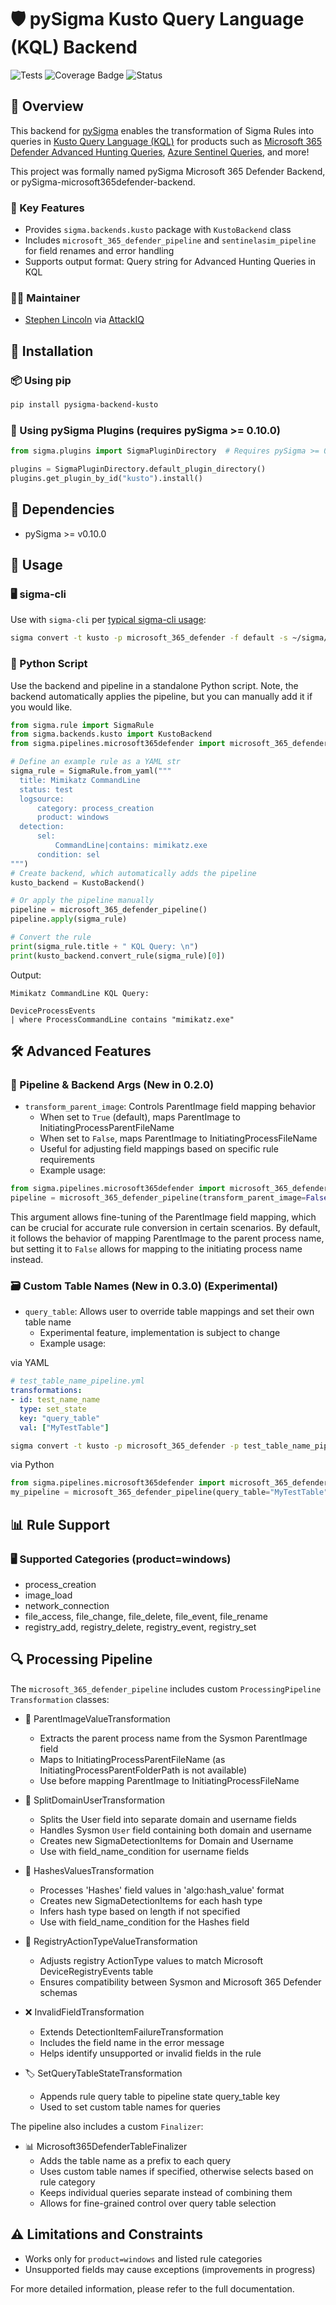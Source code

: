 # 🛡️ pySigma Kusto Query Language (KQL) Backend

![Tests](https://github.com/AttackIQ/pySigma-backend-microsoft365defender/actions/workflows/test.yml/badge.svg)
![Coverage Badge](https://img.shields.io/endpoint?url=https://gist.githubusercontent.com/slincoln-aiq/9c0879725c7f94387801390bbb0ac8d6/raw/slincoln-aiq-pySigma-backend-microsoft365defender.json)
![Status](https://img.shields.io/badge/Status-pre--release-orange)

## 📖 Overview

This backend for [pySigma](https://github.com/SigmaHQ/pySigma) enables the transformation of Sigma Rules into queries in [Kusto Query Language (KQL)](https://learn.microsoft.com/en-us/kusto/query/?view=microsoft-fabric) for products such as [Microsoft 365 Defender Advanced Hunting Queries](https://learn.microsoft.com/en-us/microsoft-365/security/defender/advanced-hunting-query-language?view=o365-worldwide), [Azure Sentinel Queries](https://learn.microsoft.com/en-us/azure/sentinel/kusto-overview), and more!

This project was formally named pySigma Microsoft 365 Defender Backend, or pySigma-microsoft365defender-backend.

### 🔑 Key Features
- Provides `sigma.backends.kusto` package with `KustoBackend` class
- Includes `microsoft_365_defender_pipeline` and `sentinelasim_pipeline` for field renames and error handling
- Supports output format: Query string for Advanced Hunting Queries in KQL

### 🧑‍💻 Maintainer
- [Stephen Lincoln](https://github.com/slincoln-aiq) via [AttackIQ](https://github.com/AttackIQ)

## 🚀 Installation

### 📦 Using pip

```bash
pip install pysigma-backend-kusto
```


### 🔌 Using pySigma Plugins (requires pySigma >= 0.10.0)

```python
from sigma.plugins import SigmaPluginDirectory  # Requires pySigma >= 0.10.0

plugins = SigmaPluginDirectory.default_plugin_directory()
plugins.get_plugin_by_id("kusto").install()
```


## 🔧 Dependencies
- pySigma >= v0.10.0

## 📘 Usage

### 🖥️ sigma-cli

Use with `sigma-cli` per [typical sigma-cli usage](https://github.com/SigmaHQ/sigma-cli#usage):

```bash
sigma convert -t kusto -p microsoft_365_defender -f default -s ~/sigma/rules
```

### 🐍 Python Script

Use the backend and pipeline in a standalone Python script. Note, the backend automatically applies the pipeline, but
you can manually add it if you would like.

```python
from sigma.rule import SigmaRule
from sigma.backends.kusto import KustoBackend
from sigma.pipelines.microsoft365defender import microsoft_365_defender_pipeline

# Define an example rule as a YAML str
sigma_rule = SigmaRule.from_yaml("""
  title: Mimikatz CommandLine
  status: test
  logsource:
      category: process_creation
      product: windows
  detection:
      sel:
          CommandLine|contains: mimikatz.exe
      condition: sel
""")
# Create backend, which automatically adds the pipeline
kusto_backend = KustoBackend()

# Or apply the pipeline manually
pipeline = microsoft_365_defender_pipeline()
pipeline.apply(sigma_rule)

# Convert the rule
print(sigma_rule.title + " KQL Query: \n")
print(kusto_backend.convert_rule(sigma_rule)[0])
```

Output:

```
Mimikatz CommandLine KQL Query: 

DeviceProcessEvents
| where ProcessCommandLine contains "mimikatz.exe"
````

## 🛠️ Advanced Features

### 🔄 Pipeline & Backend Args (New in 0.2.0)

- `transform_parent_image`: Controls ParentImage field mapping behavior
  - When set to `True` (default), maps ParentImage to InitiatingProcessParentFileName
  - When set to `False`, maps ParentImage to InitiatingProcessFileName
  - Useful for adjusting field mappings based on specific rule requirements
  - Example usage:

```python
from sigma.pipelines.microsoft365defender import microsoft_365_defender_pipeline
pipeline = microsoft_365_defender_pipeline(transform_parent_image=False)
```

This argument allows fine-tuning of the ParentImage field mapping, which can be crucial for accurate rule conversion in certain scenarios. By default, it follows the behavior of mapping ParentImage to the parent process name, but setting it to `False` allows for mapping to the initiating process name instead.

### 🗃️ Custom Table Names (New in 0.3.0) (Experimental)

- `query_table`: Allows user to override table mappings and set their own table name
  - Experimental feature, implementation is subject to change 
  - Example usage:

via YAML
```YAML
# test_table_name_pipeline.yml
transformations:
- id: test_name_name
  type: set_state
  key: "query_table"
  val: ["MyTestTable"]
```
```bash
sigma convert -t kusto -p microsoft_365_defender -p test_table_name_pipeline.yml test_rule.yml
```

via Python

```python
from sigma.pipelines.microsoft365defender import microsoft_365_defender_pipeline
my_pipeline = microsoft_365_defender_pipeline(query_table="MyTestTable")  # Or ["MyTestTable"]
```

## 📊 Rule Support

### 🖥️ Supported Categories (product=windows)
- process_creation
- image_load
- network_connection
- file_access, file_change, file_delete, file_event, file_rename
- registry_add, registry_delete, registry_event, registry_set

## 🔍 Processing Pipeline

The `microsoft_365_defender_pipeline` includes custom `ProcessingPipeline` `Transformation` classes:

- 🔀 ParentImageValueTransformation
  - Extracts the parent process name from the Sysmon ParentImage field
  - Maps to InitiatingProcessParentFileName (as InitiatingProcessParentFolderPath is not available)
  - Use before mapping ParentImage to InitiatingProcessFileName

- 🔢 SplitDomainUserTransformation
  - Splits the User field into separate domain and username fields
  - Handles Sysmon `User` field containing both domain and username
  - Creates new SigmaDetectionItems for Domain and Username
  - Use with field_name_condition for username fields

- 🔐 HashesValuesTransformation
  - Processes 'Hashes' field values in 'algo:hash_value' format
  - Creates new SigmaDetectionItems for each hash type
  - Infers hash type based on length if not specified
  - Use with field_name_condition for the Hashes field

- 📝 RegistryActionTypeValueTransformation
  - Adjusts registry ActionType values to match Microsoft DeviceRegistryEvents table
  - Ensures compatibility between Sysmon and Microsoft 365 Defender schemas

- ❌ InvalidFieldTransformation
  - Extends DetectionItemFailureTransformation
  - Includes the field name in the error message
  - Helps identify unsupported or invalid fields in the rule

- 🏷️ SetQueryTableStateTransformation
  - Appends rule query table to pipeline state query_table key
  - Used to set custom table names for queries

The pipeline also includes a custom `Finalizer`:

- 📊 Microsoft365DefenderTableFinalizer
  - Adds the table name as a prefix to each query
  - Uses custom table names if specified, otherwise selects based on rule category
  - Keeps individual queries separate instead of combining them
  - Allows for fine-grained control over query table selection

## ⚠️ Limitations and Constraints

- Works only for `product=windows` and listed rule categories
- Unsupported fields may cause exceptions (improvements in progress)

For more detailed information, please refer to the full documentation.

